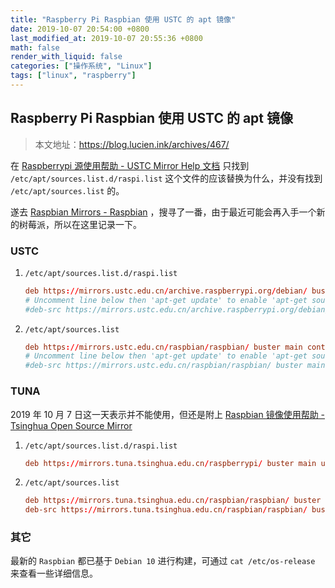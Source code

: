 ```yaml
---
title: "Raspberry Pi Raspbian 使用 USTC 的 apt 镜像"
date: 2019-10-07 20:54:00 +0800
last_modified_at: 2019-10-07 20:55:36 +0800
math: false
render_with_liquid: false
categories: ["操作系统", "Linux"]
tags: ["linux", "raspberry"]
---
```


## Raspberry Pi Raspbian 使用 USTC 的 apt 镜像

> 本文地址：https://blog.lucien.ink/archives/467/

在 [Raspberrypi 源使用帮助 - USTC Mirror Help 文档](https://mirrors.ustc.edu.cn/help/archive.raspberrypi.org.html) 只找到 `/etc/apt/sources.list.d/raspi.list` 这个文件的应该替换为什么，并没有找到 `/etc/apt/sources.list` 的。

遂去 [Raspbian Mirrors - Raspbian](https://www.raspbian.org/RaspbianMirrors) ，搜寻了一番，由于最近可能会再入手一个新的树莓派，所以在这里记录一下。

### USTC

1. `/etc/apt/sources.list.d/raspi.list`

    ```conf
    deb https://mirrors.ustc.edu.cn/archive.raspberrypi.org/debian/ buster main
    # Uncomment line below then 'apt-get update' to enable 'apt-get source'
    #deb-src https://mirrors.ustc.edu.cn/archive.raspberrypi.org/debian/ buster main
    ```

2. `/etc/apt/sources.list`

    ```conf
    deb https://mirrors.ustc.edu.cn/raspbian/raspbian/ buster main contrib non-free rpi
    # Uncomment line below then 'apt-get update' to enable 'apt-get source'
    #deb-src https://mirrors.ustc.edu.cn/raspbian/raspbian/ buster main contrib non-free rpi
    ```

### TUNA

2019 年 10 月 7 日这一天表示并不能使用，但还是附上 [Raspbian 镜像使用帮助 - Tsinghua Open Source Mirror](https://mirror.tuna.tsinghua.edu.cn/help/raspbian/)

1. `/etc/apt/sources.list.d/raspi.list`

    ```conf
    deb https://mirrors.tuna.tsinghua.edu.cn/raspberrypi/ buster main ui
    ```

2. `/etc/apt/sources.list`

    ```conf
    deb https://mirrors.tuna.tsinghua.edu.cn/raspbian/raspbian/ buster main non-free contrib
    deb-src https://mirrors.tuna.tsinghua.edu.cn/raspbian/raspbian/ buster main non-free contrib
    ```

### 其它

最新的 `Raspbian` 都已基于 `Debian 10` 进行构建，可通过 `cat /etc/os-release` 来查看一些详细信息。
